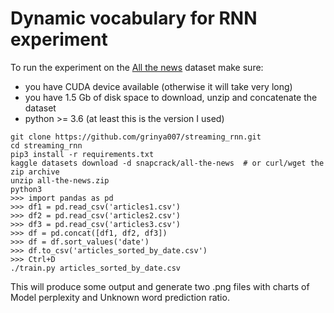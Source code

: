 # Dynamic vocabulary for RNN experiment
To run the experiment on the [All the news](https://www.kaggle.com/snapcrack/all-the-news) dataset make sure:
* you have CUDA device available (otherwise it will take very long)
* you have 1.5 Gb of disk space to download, unzip and concatenate the dataset
* python >= 3.6 (at least this is the version I used)


```
git clone https://github.com/grinya007/streaming_rnn.git
cd streaming_rnn
pip3 install -r requirements.txt
kaggle datasets download -d snapcrack/all-the-news  # or curl/wget the zip archive
unzip all-the-news.zip
python3
>>> import pandas as pd
>>> df1 = pd.read_csv('articles1.csv')
>>> df2 = pd.read_csv('articles2.csv')
>>> df3 = pd.read_csv('articles3.csv')
>>> df = pd.concat([df1, df2, df3])
>>> df = df.sort_values('date')
>>> df.to_csv('articles_sorted_by_date.csv')
>>> Ctrl+D
./train.py articles_sorted_by_date.csv
```

This will produce some output and generate two .png files with charts of Model perplexity and Unknown word prediction ratio.
